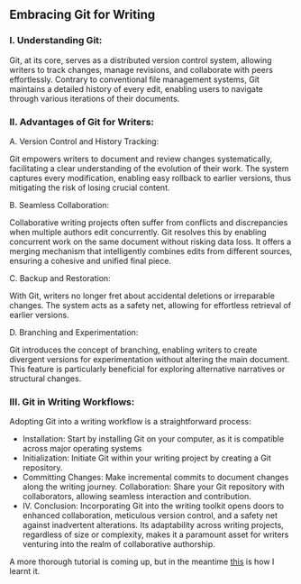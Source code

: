 ## Embracing Git for Writing 

### I. Understanding Git:

Git, at its core, serves as a distributed version control system, allowing writers to track changes, manage revisions, and collaborate with peers effortlessly. Contrary to conventional file management systems, Git maintains a detailed history of every edit, enabling users to navigate through various iterations of their documents.

### II. Advantages of Git for Writers:

A. Version Control and History Tracking:

Git empowers writers to document and review changes systematically, facilitating a clear understanding of the evolution of their work.
The system captures every modification, enabling easy rollback to earlier versions, thus mitigating the risk of losing crucial content.

B. Seamless Collaboration:

Collaborative writing projects often suffer from conflicts and discrepancies when multiple authors edit concurrently. Git resolves this by enabling concurrent work on the same document without risking data loss.
It offers a merging mechanism that intelligently combines edits from different sources, ensuring a cohesive and unified final piece.

C. Backup and Restoration:

With Git, writers no longer fret about accidental deletions or irreparable changes. The system acts as a safety net, allowing for effortless retrieval of earlier versions.

D. Branching and Experimentation:

Git introduces the concept of branching, enabling writers to create divergent versions for experimentation without altering the main document. This feature is particularly beneficial for exploring alternative narratives or structural changes.

### III. Git in Writing Workflows:
Adopting Git into a writing workflow is a straightforward process:

- Installation: Start by installing Git on your computer, as it is compatible across major operating systems
- Initialization: Initiate Git within your writing project by creating a Git repository.
- Committing Changes: Make incremental commits to document changes along the writing journey.
Collaboration: Share your Git repository with collaborators, allowing seamless interaction and contribution.
- IV. Conclusion:
Incorporating Git into the writing toolkit opens doors to enhanced collaboration, meticulous version control, and a safety net against inadvertent alterations. Its adaptability across writing projects, regardless of size or complexity, makes it a paramount asset for writers venturing into the realm of collaborative authorship.

A more thorough tutorial is coming up, but in the meantime [this](https://www.theodinproject.com/lessons/foundations-git-basics) is how I learnt it. 
